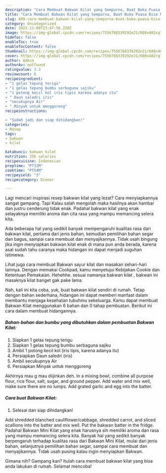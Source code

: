 ```yaml
---
description: "Cara Membuat Bakwan Kilat yang Sempurna, Buat Buka Puasa Bisa Manjain Lidah"
title: "Cara Membuat Bakwan Kilat yang Sempurna, Buat Buka Puasa Bisa Manjain Lidah"
slug: 609-cara-membuat-bakwan-kilat-yang-sempurna-buat-buka-puasa-bisa-manjain-lidah
category: Uncategorized
date: 2022-11-08T23:47:56.228Z
image: https://img-global.cpcdn.com/recipes/7556788339292e21/680x482cq70/bakwan-kilat-foto-resep-utama.jpg
hideToc: false
enableToc: true
enableTocContent: false
thumbnail: https://img-global.cpcdn.com/recipes/7556788339292e21/680x482cq70/bakwan-kilat-foto-resep-utama.jpg
cover: https://img-global.cpcdn.com/recipes/7556788339292e21/680x482cq70/bakwan-kilat-foto-resep-utama.jpg
author: Admin
authorAv: notfound
ratingvalue: 3.3
reviewcount: 6
recipeingredient:
- "1 gelas tepung terigu"
- "1 gelas tepung bumbu serbaguna sajiku"
- "1 potong kecil kol iris tipis karena adanya itu"
- " Daun saledri iris"
- "secukupnya Air"
- " Minyak untuk menggoreng"
recipeinstructions:

- "Sudah jadi dan siap dihidangkan!"
categories:
- Resep
tags:
- bakwan
- kilat

katakunci: bakwan kilat 
nutrition: 255 calories
recipecuisine: Indonesian
preptime: "PT32M"
cooktime: "PT54M"
recipeyield: "3"
recipecategory: Dinner

---
```



Lagi mencari inspirasi resep bakwan kilat yang lezat? Cara menyiapkannya sangat gampang. Tapi Kalau salah mengolah maka hasilnya akan hambar dan justru cenderung tidak enak. Padahal bakwan kilat yang enak selayaknya memiliki aroma dan cita rasa yang mampu memancing selera kita.


Ada beberapa hal yang sedikit banyak mempengaruhi kualitas rasa dari bakwan kilat, pertama dari jenis bahan, kemudian pemilihan bahan segar dan bagus, sampai cara membuat dan menyajikannya. Tidak usah bingung jika ingin menyiapkan bakwan kilat enak di mana pun anda berada, karena asal sudah tahu caranya maka hidangan ini dapat menjadi suguhan istimewa.

Lihat juga cara membuat Bakwan sayur kilat dan masakan sehari-hari lainnya. Dengan memakai Cookpad, kamu menyetujui Kebijakan Cookie dan Ketentuan Pemakaian. Hehehhe. sesuai namanya bakwan kilat , bakwan ini masaknya kilat banget gak pake lama.


Nah, kali ini kita coba, yuk, buat bakwan kilat sendiri di rumah. Tetap dengan bahan sederhana, hidangan ini dapat memberi manfaat dalam membantu menjaga kesehatan tubuhmu sekeluarga. Kamu dapat membuat Bakwan Kilat menggunakan 6 bahan dan 0 tahap pembuatan. Berikut ini cara dalam membuat hidangannya.

<!--inarticleads1-->

##### Bahan-bahan dan bumbu yang dibutuhkan dalam pembuatan Bakwan Kilat:

1. Siapkan 1 gelas tepung terigu
1. Siapkan 1 gelas tepung bumbu serbaguna sajiku
1. Ambil 1 potong kecil kol (iris tipis, karena adanya itu)
1. Persiapkan  Daun saledri (iris)
1. Ambil secukupnya Air
1. Persiapkan  Minyak untuk menggoreng


Akhirnya mau g mau diijinkan deh. In a mixing bowl, combine all purpose flour, rice flour, salt, sugar, and ground pepper. Add water and mix well, make sure there are no lumps. Add grated garlic and egg into the batter. 

<!--inarticleads2-->

##### Cara buat Bakwan Kilat:


1. Selesai dan siap dihidangkan!

Add shredded blanched cauliflower/cabbage, shredded carrot, and sliced scallions into the batter and mix well. Put the bakwan batter in the fridge. Padahal Bakwan Mini Kilat yang enak harusnya sih memiliki aroma dan rasa yang mampu memancing selera kita. Banyak hal yang sedikit banyak berpengaruh terhadap kualitas rasa dari Bakwan Mini Kilat, mulai dari jenis bahan, selanjutnya pemilihan bahan segar, sampai cara membuat dan menyajikannya. Tidak usah pusing kalau ingin menyiapkan Bakwan. 

Gimana nih? Gampang kan? Itulah cara membuat bakwan kilat yang bisa anda lakukan di rumah. Selamat mencoba!
